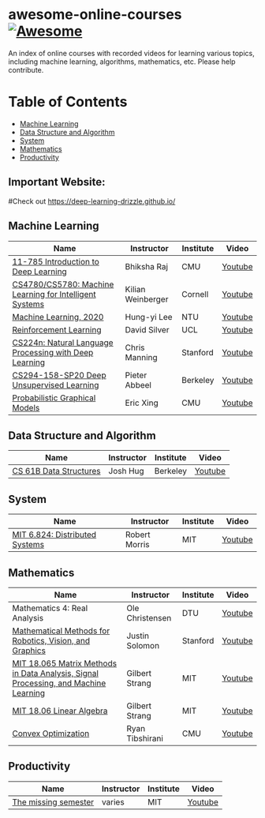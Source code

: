 # awesome-online-courses [![Awesome](https://awesome.re/badge.svg)](https://awesome.re)

An index of online courses with recorded videos for learning various topics, including machine learning, algorithms, mathematics, etc. Please help contribute.

# Table of Contents

- [Machine Learning](#machine-learning)
- [Data Structure and Algorithm](#data-structure-and-algorithm)
- [System](#system)
- [Mathematics](#mathematics)
- [Productivity](#productivity)


## Important Website:
#Check out https://deep-learning-drizzle.github.io/

## Machine Learning

| Name | Instructor | Institute | Video |
| --- | --- | --- | --- |
| [11-785 Introduction to Deep Learning](http://deeplearning.cs.cmu.edu/)|Bhiksha Raj|CMU|[Youtube](https://www.youtube.com/watch?v=VO5vKowfMOQ)|
|[CS4780/CS5780: Machine Learning for Intelligent Systems](https://www.cs.cornell.edu/courses/cs4780/2018fa/)|Kilian Weinberger|Cornell|[Youtube](https://www.youtube.com/playlist?list=PLl8OlHZGYOQ7bkVbuRthEsaLr7bONzbXS)|
|[Machine Learning, 2020](http://speech.ee.ntu.edu.tw/~tlkagk/courses_ML20.html)|Hung-yi Lee|NTU|[Youtube](https://www.youtube.com/watch?v=CXgbekl66jc&list=PLJV_el3uVTsPy9oCRY30oBPNLCo89yu49)|
|[Reinforcement Learning](https://www.davidsilver.uk/teaching/)|David Silver|UCL|[Youtube](https://www.youtube.com/watch?v=2pWv7GOvuf0)|
|[CS224n: Natural Language Processing with Deep Learning](http://web.stanford.edu/class/cs224n/)|Chris Manning|Stanford|[Youtube](https://www.youtube.com/playlist?list=PLoROMvodv4rOhcuXMZkNm7j3fVwBBY42z)|
|[CS294-158-SP20 Deep Unsupervised Learning](https://sites.google.com/view/berkeley-cs294-158-sp20/home)|Pieter Abbeel|Berkeley|[Youtube](https://youtu.be/V9Roouqfu-M)|
|[Probabilistic Graphical Models](https://sailinglab.github.io/pgm-spring-2019/)|Eric Xing|CMU|[Youtube](https://www.youtube.com/watch?v=Spj2OSYmtGg&list=PLoZgVqqHOumTY2CAQHL45tQp6kmDnDcqn&index=1)|

## Data Structure and Algorithm

| Name | Instructor | Institute | Video |
| --- | --- | --- | --- |
|[CS 61B Data Structures](https://sp19.datastructur.es/)|Josh Hug|Berkeley|[Youtube](https://www.youtube.com/playlist?list=PL8FaHk7qbOD58T7Zjfeq4m6K_D7eDg4TH)|

## System

| Name | Instructor | Institute | Video |
| --- | --- | --- | --- |
| [MIT 6.824: Distributed Systems](https://pdos.csail.mit.edu/6.824/) | Robert Morris | MIT | [Youtube](https://www.youtube.com/watch?v=cQP8WApzIQQ&list=PLrw6a1wE39_tb2fErI4-WkMbsvGQk9_UB)|

## Mathematics

| Name | Instructor | Institute | Video |
| --- | --- | --- | --- |
|Mathematics 4: Real Analysis|Ole Christensen|DTU|[Youtube](https://www.youtube.com/watch?v=VXwXkME9uWU&list=PLaLOVNqqD-2FgXrlAPLv-iJRH-SriVqoq)|
|[Mathematical Methods for Robotics, Vision, and Graphics](https://graphics.stanford.edu/courses/cs205a-13-fall/index.html)|Justin Solomon|Stanford|[Youtube](https://www.youtube.com/watch?v=dkT8yuI2d50)|
|[MIT 18.065 Matrix Methods in Data Analysis, Signal Processing, and Machine Learning](https://ocw.mit.edu/courses/mathematics/18-065-matrix-methods-in-data-analysis-signal-processing-and-machine-learning-spring-2018/)|Gilbert Strang|MIT|[Youtube](https://www.youtube.com/playlist?list=PLUl4u3cNGP63oMNUHXqIUcrkS2PivhN3k)|
|[MIT 18.06 Linear Algebra](https://ocw.mit.edu/courses/mathematics/18-06-linear-algebra-spring-2010/)|Gilbert Strang|MIT|[Youtube](https://www.youtube.com/watch?v=ZK3O402wf1c&list=PL49CF3715CB9EF31D&index=1)|
|[Convex Optimization](http://www.stat.cmu.edu/~ryantibs/convexopt/)|Ryan Tibshirani|CMU|[Youtube](https://www.youtube.com/watch?v=Di9f47LAzHQ&list=PLRPU00LaonXQ27RBcq6jFJnyIbGw5azOI&index=1)|

## Productivity

| Name | Instructor | Institute | Video |
| --- | --- | --- | --- |
|[The missing semester](https://missing.csail.mit.edu/)|varies|MIT|[Youtube](https://www.youtube.com/playlist?list=PLyzOVJj3bHQuloKGG59rS43e29ro7I57J)|
